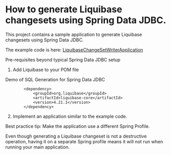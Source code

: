 # How to generate Liquibase changesets using Spring Data JDBC.   

This project contains a sample application to generate Liquibase changesets using Spring Data JDBC.   

The example code is here: [LiquibaseChangeSetWriterApplication](https://github.com/kurtn718/springdata-relational-liquibasechangeset-creation-sampleapp/blob/main/src/main/java/com/kurtniemi/liquibasechangesetdemo/app/LiquibaseChangeSetWriterApplication.java)

Pre-requisites beyond typical Spring Data JDBC setup

1) Add Liquibase to your POM file

Demo of SQL Generation for Spring Data JDBC

```
		<dependency>
			<groupId>org.liquibase</groupId>
			<artifactId>liquibase-core</artifactId>
			<version>4.21.1</version>
		</dependency>
```

2) Implement an application similar to the example code.   

Best practice tip:  Make the application use a different Spring Profile.  

Even though generating a Liquibase changeset is not a destructive operation, having it on a separate Spring profile means it will not run when running
your main application.   
